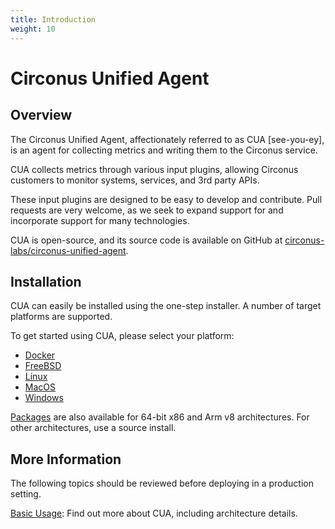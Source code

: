 ```yaml
---
title: Introduction
weight: 10
---
```


# Circonus Unified Agent

## Overview

The Circonus Unified Agent, affectionately referred to as CUA [see-you-ey], is an agent for collecting metrics and writing them to the Circonus service.

CUA collects metrics through various input plugins, allowing Circonus customers to monitor systems, services, and 3rd party APIs.

These input plugins are designed to be easy to develop and contribute. Pull requests are very welcome, as we seek to expand support for and incorporate support for many technologies.

CUA is open-source, and its source code is available on GitHub at [circonus-labs/circonus-unified-agent](https://github.com/circonus-labs/circonus-unified-agent).

## Installation

CUA can easily be installed using the one-step installer. A number of target platforms are supported.

To get started using CUA, please select your platform:
- [Docker](/circonus/agents/circonus-unified-agent/basic_usage/docker/)
- [FreeBSD](/circonus/agents/circonus-unified-agent/basic_usage/freebsd/)
- [Linux](/circonus/agents/circonus-unified-agent/basic_usage/linux/)
- [MacOS](/circonus/agents/circonus-unified-agent/basic_usage/macos/)
- [Windows](/circonus/agents/circonus-unified-agent/basic_usage/windows/)

[Packages](https://www.github.com/circonus-labs/circonus-unified-agent/releases/latest) are also available for 64-bit x86 and Arm v8 architectures. For other architectures, use a source install.

## More Information

The following topics should be reviewed before deploying in a production setting.

[Basic Usage](/circonus/agents/circonus-unified-agent/basic_usage/): Find out more about CUA, including architecture details.

<!--
[Troubleshooting](/circonus/agents/circonus-unified-agent/troubleshooting/): Troubleshooting information for CUA.

[Guides](/circonus/agents/circonus-unified-agent/guides/): Step-by-step tutorials for using CUA.

[Security](/circonus/agents/circonus-unified-agent/security/): Information on the main security capabilities and features available to customers to ensure their environment is secure.
-->
